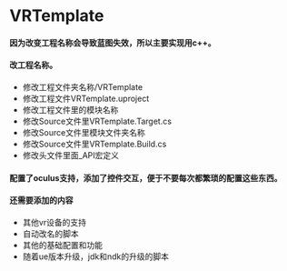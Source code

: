 # VRTemplate

#### 因为改变工程名称会导致蓝图失效，所以主要实现用c++。

#### 改工程名称。
* 修改工程文件夹名称/VRTemplate
* 修改工程文件VRTemplate.uproject
* 修改工程文件里的模块名称
* 修改Source文件里VRTemplate.Target.cs
* 修改Source文件里模块文件夹名称
* 修改Source文件里VRTemplate.Build.cs
* 修改头文件里面_API宏定义

#### 配置了oculus支持，添加了控件交互，便于不要每次都繁琐的配置这些东西。

#### 还需要添加的内容
* 其他vr设备的支持
* 自动改名的脚本
* 其他的基础配置和功能
* 随着ue版本升级，jdk和ndk的升级的脚本


